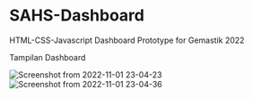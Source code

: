 # SAHS-Dashboard
HTML-CSS-Javascript Dashboard Prototype for Gemastik 2022 

Tampilan Dashboard

![Screenshot from 2022-11-01 23-04-23](https://user-images.githubusercontent.com/97433724/199280680-6b8b493b-260f-4f76-81cf-94fdfa085c02.png)
![Screenshot from 2022-11-01 23-04-36](https://user-images.githubusercontent.com/97433724/199280882-e8d702ad-b194-4d7f-9dfc-2d0bffe00cce.png)
